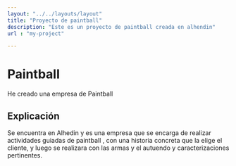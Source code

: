 ```yaml
---
layout: "../../layouts/layout"
title: "Proyecto de paintball"
description: "Este es un proyecto de paintball creada en alhendin"
url : "my-project"

---
```


# Paintball
He creado una empresa de Paintball
## Explicación
Se encuentra en Alhedin y es una empresa que se encarga de realizar actividades guiadas de paintball , con una historia concreta que la elige el cliente, y luego se realizara con las armas y el autuendo y caracterizaciones pertinentes.
